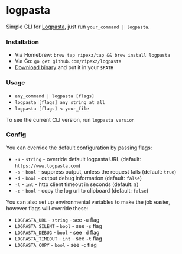 # logpasta

Simple CLI for [Logpasta](https://www.logpasta.com), just run `your_command | logpasta`.

### Installation

- Via Homebrew: `brew tap ripexz/tap && brew install logpasta`
- Via Go: `go get github.com/ripexz/logpasta`
- [Download binary](https://github.com/ripexz/logpasta/releases) and put it in your `$PATH`

### Usage

- `any_command | logpasta [flags]`
- `logpasta [flags] any string at all`
- `logpasta [flags] < your_file`

To see the current CLI version, run `logpasta version`

### Config

You can override the default configuration by passing flags:
- `-u` - `string` - override default logpasta URL (default: `https://www.logpasta.com`)
- `-s` - `bool` - suppress output, unless the request fails (default: `true`)
- `-d` - `bool` - output debug information (default: `false`)
- `-t` - `int` - http client timeout in seconds (default: `5`)
- `-c` - `bool` - copy the log url to clipboard (default: `false`)

You can also set up environmental variables to make the job easier, however flags will override these:
- `LOGPASTA_URL` - `string` - see `-u` flag
- `LOGPASTA_SILENT` - `bool` - see `-s` flag
- `LOGPASTA_DEBUG` - `bool` - see `-d` flag
- `LOGPASTA_TIMEOUT` - `int` - see `-t` flag
- `LOGPASTA_COPY` - `bool` - see `-c` flag
